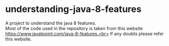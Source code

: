 # understanding-java-8-features
A project to understand the java 8 features.<br>
Most of the code used in the repository is taken from this website https://www.javatpoint.com/java-8-features.<br>
If any doubts please refer this website.<br>
